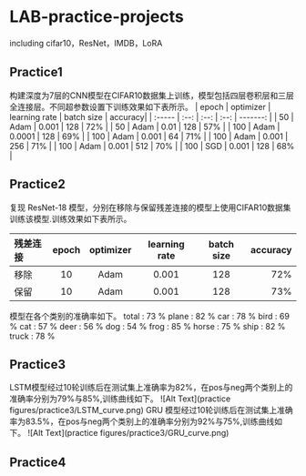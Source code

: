 # LAB-practice-projects
including cifar10，ResNet，IMDB，LoRA

## Practice1
构建深度为7层的CNN模型在CIFAR10数据集上训练，模型包括四层卷积层和三层全连接层。不同超参数设置下训练效果如下表所示。
| epoch | optimizer | learning rate | batch size | accuracy|
| :----- 	| :--: | :--: | :--: | -------:	 |
| 50 	|  Adam  | 0.001 | 128 | 72% |
| 50 	|  Adam  | 0.01 | 128 | 57% |
| 100 	|  Adam  | 0.0001 | 128 | 69% |
| 100 	|  Adam  | 0.001 | 64 | 71% |
| 100 	|  Adam  | 0.001 | 256 | 71% |
| 100 	|  Adam  | 0.001 | 512 | 70% |
| 100 	|  SGD  | 0.001 | 128 | 68% |


## Practice2
复现 ResNet-18 模型，分别在移除与保留残差连接的模型上使用CIFAR10数据集训练该模型.训练效果如下表所示。

| 残差连接 | epoch | optimizer | learning rate | batch size | accuracy|
| :----- 	| :--: | :--: | :--: | :--: | -------:	 |
| 移除 | 10 	|  Adam  | 0.001 | 128 | 72% |
| 保留 | 10 	|  Adam  | 0.001 | 128 | 73% |

模型在各个类别的准确率如下。
total : 73 %
plane : 82 %
car : 78 %
bird : 69 %
cat : 57 %
deer : 56 %
dog : 54 %
frog : 85 %
horse : 75 %
ship : 82 %
truck : 78 %

## Practice3
LSTM模型经过10轮训练后在测试集上准确率为82%，在pos与neg两个类别上的准确率分别为79%与85%,训练曲线如下。
![Alt Text](practice figures/practice3/LSTM_curve.png) 
GRU 模型经过10轮训练后在测试集上准确率为83.5%，在pos与neg两个类别上的准确率分别为92%与75%,训练曲线如下。
![Alt Text](practice figures/practice3/GRU_curve.png)

## Practice4




